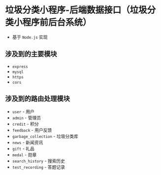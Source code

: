 # 垃圾分类小程序-后端数据接口（垃圾分类小程序前后台系统）
- 基于 ```Node.js``` 实现
## 涉及到的主要模块
- ```express```
- ```mysql```
- ```https```
- ```cors```

## 涉及到的路由处理模块
- ```user``` - 用户
- ```admin``` - 管理员
- ```credit``` - 积分
- ```feedback``` - 用户反馈
- ```garbage_collection``` - 垃圾分类库
- ```news``` - 新闻资讯
- ```gift``` - 礼品
- ```medal``` - 勋章
- ```search_history``` - 搜索历史
- ```test_recording``` - 答题记录
